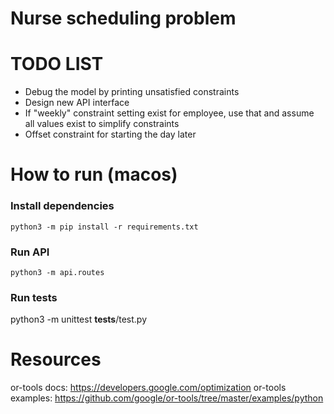 # Nurse scheduling problem

# TODO LIST

- Debug the model by printing unsatisfied constraints
- Design new API interface
- If "weekly" constraint setting exist for employee, use that and assume all values exist to simplify constraints
- Offset constraint for starting the day later 

# How to run (macos)

### Install dependencies

```
python3 -m pip install -r requirements.txt
```

### Run API
```
python3 -m api.routes
```

### Run tests

python3 -m unittest **tests**/test.py

# Resources
or-tools docs: https://developers.google.com/optimization
or-tools examples: https://github.com/google/or-tools/tree/master/examples/python

